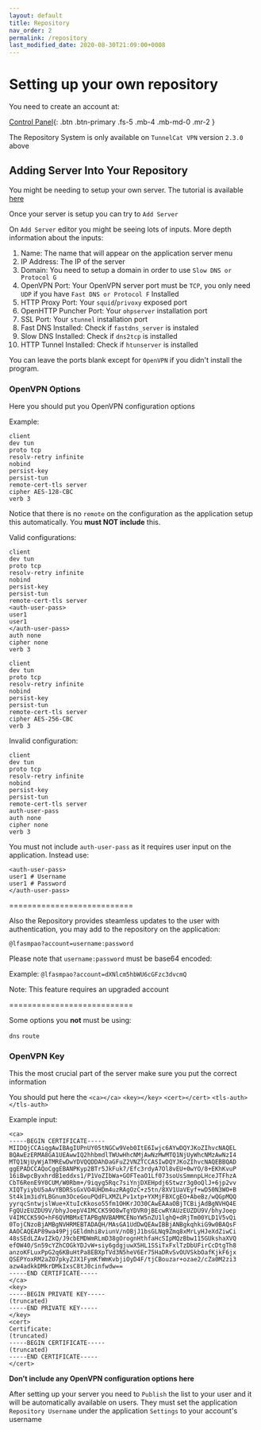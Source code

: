 ```yaml
---
layout: default
title: Repository
nav_order: 2
permalink: /repository
last_modified_date: 2020-08-30T21:09:00+0008
---
```



# Setting up your own repository
You need to create an account at:

[Control Panel](https://cp.tcat.me){: .btn .btn-primary .fs-5 .mb-4 .mb-md-0 .mr-2 }

The Repository System is only available on `TunnelCat VPN` version `2.3.0` above

## Adding Server Into Your Repository
You might be needing to setup your own server. The tutorial is available [here](/server-setup)

Once your server is setup you can try to `Add Server`

On `Add Server` editor you might be seeing lots of inputs. More depth information about the inputs:

1. Name: The name that will appear on the application server menu
2. IP Address: The IP of the server
3. Domain: You need to setup a domain in order to use `Slow DNS or Protocol G`
4. OpenVPN Port: Your OpenVPN server port must be `TCP`, you only need `UDP` if you have `Fast DNS or Protocol F` Installed
5. HTTP Proxy Port: Your `squid`/`privoxy` exposed port
6. OpenHTTP Puncher Port: Your `ohpserver` installation port
7. SSL Port: Your `stunnel` installation port
8. Fast DNS Installed: Check if `fastdns_server` is instaled
9. Slow DNS Installed: Check if `dns2tcp` is installed
10. HTTP Tunnel Installed: Check if `htunserver` is installed

You can leave the ports blank except for `OpenVPN` if you didn't install the program.

### OpenVPN Options
Here you should put you OpenVPN configuration options


Example:
```
client
dev tun
proto tcp
resolv-retry infinite
nobind
persist-key
persist-tun
remote-cert-tls server
cipher AES-128-CBC
verb 3
```

Notice that there is no `remote` on the configuration as the application setup this automatically. You **must NOT include** this.

Valid configurations:

```
client
dev tun
proto tcp
resolv-retry infinite
nobind
persist-key
persist-tun
remote-cert-tls server
<auth-user-pass>
user1
user1
</auth-user-pass>
auth none
cipher none
verb 3
```

```
client
dev tun
proto tcp
resolv-retry infinite
nobind
persist-key
persist-tun
remote-cert-tls server
cipher AES-256-CBC
verb 3
```

Invalid configuration:
```
client
dev tun
proto tcp
resolv-retry infinite
nobind
persist-key
persist-tun
remote-cert-tls server
auth-user-pass
auth none
cipher none
verb 3
```
You must not include `auth-user-pass` as it requires user input on the application. Instead use:
```
<auth-user-pass>
user1 # Username
user1 # Password
</auth-user-pass>
```

=========================== 

Also the Repository provides steamless updates to the user with authentication, you may add to the repository on the application:

`@lfasmpao?account=username:password`

Please note that `username:password` must be base64 encoded:

Example:
`@lfasmpao?account=dXNlcm5hbWU6cGFzc3dvcmQ`

Note: This feature requires an upgraded account

=========================== 

Some options you **not** must be using:

`dns` `route`

### OpenVPN Key
This the most crucial part of the server make sure you put the correct information

You should put here the `<ca></ca>` `<key></key>` `<cert></cert>` `<tls-auth></tls-auth>`

Example input:
```
<ca>
-----BEGIN CERTIFICATE-----
MIIDQjCCAiqgAwIBAgIUPnUY05tNGCw9Veb0ItE6Iwjc6AYwDQYJKoZIhvcNAQEL
BQAwEzERMA8GA1UEAwwIQ2hhbmdlTWUwHhcNMjAwNzMwMTQ1NjUyWhcNMzAwNzI4
MTQ1NjUyWjATMREwDwYDVQQDDAhDaGFuZ2VNZTCCASIwDQYJKoZIhvcNAQEBBQAD
ggEPADCCAQoCggEBANPKyp2BTr5JkFuk7/Efc3rdyA7Ol8vEU+0wYO/8+EKhKvuP
16iBwpcByxhrdB1eddxs1/P1VoZIbWa+GOFTeaO1Lf073soUsSmmnpLHceJTFhzA
CbT6RenE9Y0CUM/W0Rbm+/9iqyg5Rqc7siYnjDXEHpdj6Stwzr3g0oQlJ+6jp2vv
XIQTyiybU5aAvYBDRSsGxVO4UHDm4uzRAgOzC+z5tn/8XV1UaVEyf+wD50N3WO+B
St4k1m3idYLBGnum3OceGouPQdFLXMZLPv1xtp+YXMjFBXCgEO+AbeBz/wQGpMQQ
yyrqcSntwjslWue+XtuIcKkoso55fm1OHKrJO30CAwEAAaOBjTCBijAdBgNVHQ4E
FgQUzEUZDU9V/bhyJoepV4IMCCK59O8wTgYDVR0jBEcwRYAUzEUZDU9V/bhyJoep
V4IMCCK59O+hF6QVMBMxETAPBgNVBAMMCENoYW5nZU1lghQ+dRjTm00YLD1V5vQi
0TojCNzoBjAMBgNVHRMEBTADAQH/MAsGA1UdDwQEAwIBBjANBgkqhkiG9w0BAQsF
AAOCAQEAP89wa49PjjGEldmhi8viunV/nOBjJ1bsGLNq9Zmq8xMrLyHJeXdZiwCi
48sSEdLZAvIZkQ/J9cbEMDWmRLmD38gOrognHthfaHcSIpMQzBbw115GUkshaXVQ
efOW40/Sn59cYZhCOGkYDJvW+siy6gdgjuwX5HL1SSiTxFxlTzDbUFirCcDtgTh8
anzoKFLuxPpG2q6KBuHtPa8EBXpTVd3N5heV6Er75HaDRvSvOUVSkbOafKjkF6jx
QSEPYoxRM2aZO7pkyZJX1FymKfWmKvbjiOyD4F/tjCBouzar+ozae2/cZa0M2zi3
azw4adkkDMkrDMkIxsC8tJ0cinfwdw==
-----END CERTIFICATE-----
</ca>
<key>
-----BEGIN PRIVATE KEY-----
(truncated)
-----END PRIVATE KEY-----
</key>
<cert>
Certificate:
(truncated)
-----BEGIN CERTIFICATE-----
(truncated)
-----END CERTIFICATE-----
</cert>

```

**Don't include any OpenVPN configuration options here**

After setting up your server you need to `Publish` the list to your user and it will be automatically available on users. They must set the application `Repository Username` under the application `Settings` to your account's username